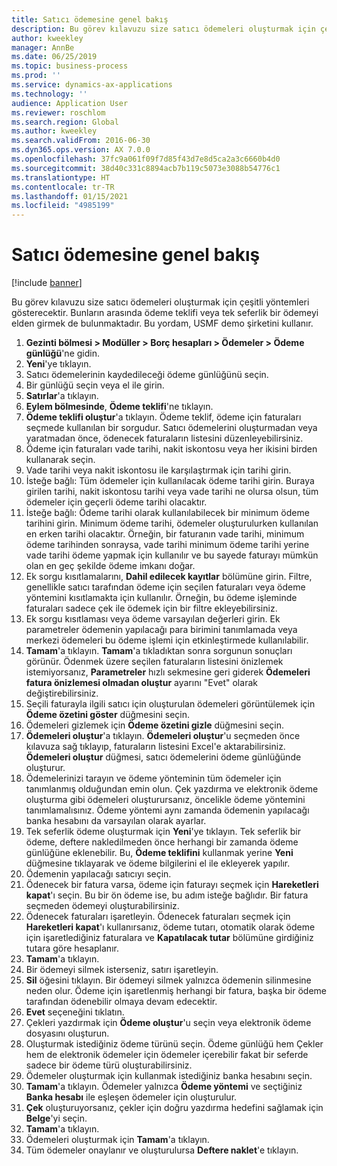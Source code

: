 ```yaml
---
title: Satıcı ödemesine genel bakış
description: Bu görev kılavuzu size satıcı ödemeleri oluşturmak için çeşitli yöntemleri gösterecektir. Bunların arasında ödeme teklifi veya tek seferlik bir ödemeyi elden girmek de bulunmaktadır.
author: kweekley
manager: AnnBe
ms.date: 06/25/2019
ms.topic: business-process
ms.prod: ''
ms.service: dynamics-ax-applications
ms.technology: ''
audience: Application User
ms.reviewer: roschlom
ms.search.region: Global
ms.author: kweekley
ms.search.validFrom: 2016-06-30
ms.dyn365.ops.version: AX 7.0.0
ms.openlocfilehash: 37fc9a061f09f7d85f43d7e8d5ca2a3c6660b4d0
ms.sourcegitcommit: 38d40c331c8894acb7b119c5073e3088b54776c1
ms.translationtype: HT
ms.contentlocale: tr-TR
ms.lasthandoff: 01/15/2021
ms.locfileid: "4985199"
---
```

# <a name="vendor-payment-overview"></a>Satıcı ödemesine genel bakış

[!include [banner](../../includes/banner.md)]

Bu görev kılavuzu size satıcı ödemeleri oluşturmak için çeşitli yöntemleri gösterecektir. Bunların arasında ödeme teklifi veya tek seferlik bir ödemeyi elden girmek de bulunmaktadır. Bu yordam, USMF demo şirketini kullanır.

1. **Gezinti bölmesi > Modüller > Borç hesapları > Ödemeler > Ödeme günlüğü**'ne gidin.
2. **Yeni**'ye tıklayın.
3. Satıcı ödemelerinin kaydedileceği ödeme günlüğünü seçin. 
4. Bir günlüğü seçin veya el ile girin.
5. **Satırlar**'a tıklayın.
6. **Eylem bölmesinde**, **Ödeme teklifi**'ne tıklayın.
7. **Ödeme teklifi oluştur**'a tıklayın. Ödeme teklif, ödeme için faturaları seçmede kullanılan bir sorgudur. Satıcı ödemelerini oluşturmadan veya yaratmadan önce, ödenecek faturaların listesini düzenleyebilirsiniz.
8. Ödeme için faturaları vade tarihi, nakit iskontosu veya her ikisini birden kullanarak seçin. 
9. Vade tarihi veya nakit iskontosu ile karşılaştırmak için tarihi girin. 
10. İsteğe bağlı: Tüm ödemeler için kullanılacak ödeme tarihi girin. Buraya girilen tarihi, nakit iskontosu tarihi veya vade tarihi ne olursa olsun, tüm ödemeler için geçerli ödeme tarihi olacaktır.  
11. İsteğe bağlı: Ödeme tarihi olarak kullanılabilecek bir minimum ödeme tarihini girin. Minimum ödeme tarihi, ödemeler oluşturulurken kullanılan en erken tarihi olacaktır. Örneğin, bir faturanın vade tarihi, minimum ödeme tarihinden sonraysa, vade tarihi minimum ödeme tarihi yerine vade tarihi ödeme yapmak için kullanılır ve bu sayede faturayı mümkün olan en geç şekilde ödeme imkanı doğar.
12. Ek sorgu kısıtlamalarını, **Dahil edilecek kayıtlar** bölümüne girin. Filtre, genellikle satıcı tarafından ödeme için seçilen faturaları veya ödeme yöntemini kısıtlamakta için kullanılır. Örneğin, bu ödeme işleminde faturaları sadece çek ile ödemek için bir filtre ekleyebilirsiniz.
13. Ek sorgu kısıtlaması veya ödeme varsayılan değerleri girin. Ek parametreler ödemenin yapılacağı para birimini tanımlamada veya merkezi ödemeleri bu ödeme işlemi için etkinleştirmede kullanılabilir.  
14. **Tamam**'a tıklayın. **Tamam**'a tıkladıktan sonra sorgunun sonuçları görünür. Ödenmek üzere seçilen faturaların listesini önizlemek istemiyorsanız, **Parametreler** hızlı sekmesine geri giderek **Ödemeleri fatura önizlemesi olmadan oluştur** ayarını "Evet" olarak değiştirebilirsiniz.  
15. Seçili faturayla ilgili satıcı için oluşturulan ödemeleri görüntülemek için **Ödeme özetini göster** düğmesini seçin.
16. Ödemeleri gizlemek için **Ödeme özetini gizle** düğmesini seçin. 
17. **Ödemeleri oluştur**'a tıklayın. **Ödemeleri oluştur**'u seçmeden önce kılavuza sağ tıklayıp, faturaların listesini Excel'e aktarabilirsiniz. **Ödemeleri oluştur** düğmesi, satıcı ödemelerini ödeme günlüğünde oluşturur.  
18. Ödemelerinizi tarayın ve ödeme yönteminin tüm ödemeler için tanımlanmış olduğundan emin olun. Çek yazdırma ve elektronik ödeme oluşturma gibi ödemeleri oluşturursanız, öncelikle ödeme yöntemini tanımlamalısınız. Ödeme yöntemi aynı zamanda ödemenin yapılacağı banka hesabını da varsayılan olarak ayarlar.  
19. Tek seferlik ödeme oluşturmak için **Yeni**'ye tıklayın. Tek seferlik bir ödeme, deftere nakledilmeden önce herhangi bir zamanda ödeme günlüğüne eklenebilir. Bu, **Ödeme teklifini** kullanmak yerine **Yeni** düğmesine tıklayarak ve ödeme bilgilerini el ile ekleyerek yapılır.  
20. Ödemenin yapılacağı satıcıyı seçin.
21. Ödenecek bir fatura varsa, ödeme için faturayı seçmek için **Hareketleri kapat**'ı seçin. Bu bir ön ödeme ise, bu adım isteğe bağlıdır. Bir fatura seçmeden ödemeyi oluşturabilirsiniz. 
22. Ödenecek faturaları işaretleyin. Ödenecek faturaları seçmek için **Hareketleri kapat**'ı kullanırsanız, ödeme tutarı, otomatik olarak ödeme için işaretlediğiniz faturalara ve **Kapatılacak tutar** bölümüne girdiğiniz tutara göre hesaplanır.
23. **Tamam**'a tıklayın.
24. Bir ödemeyi silmek isterseniz, satırı işaretleyin.
25. **Sil** öğesini tıklayın. Bir ödemeyi silmek yalnızca ödemenin silinmesine neden olur. Ödeme için işaretlenmiş herhangi bir fatura, başka bir ödeme tarafından ödenebilir olmaya devam edecektir.
26. **Evet** seçeneğini tıklatın.
27. Çekleri yazdırmak için **Ödeme oluştur**'u seçin veya elektronik ödeme dosyasını oluşturun.
28. Oluşturmak istediğiniz ödeme türünü seçin. Ödeme günlüğü hem Çekler hem de elektronik ödemeler için ödemeler içerebilir fakat bir seferde sadece bir ödeme türü oluşturabilirsiniz.
29. Ödemeler oluşturmak için kullanmak istediğiniz banka hesabını seçin.
30. **Tamam**'a tıklayın. Ödemeler yalnızca **Ödeme yöntemi** ve seçtiğiniz **Banka hesabı** ile eşleşen ödemeler için oluşturulur.
31. **Çek** oluşturuyorsanız, çekler için doğru yazdırma hedefini sağlamak için **Belge**'yi seçin.
32. **Tamam**'a tıklayın.
33. Ödemeleri oluşturmak için **Tamam**'a tıklayın.
34. Tüm ödemeler onaylanır ve oluşturulursa **Deftere naklet**'e tıklayın. 

